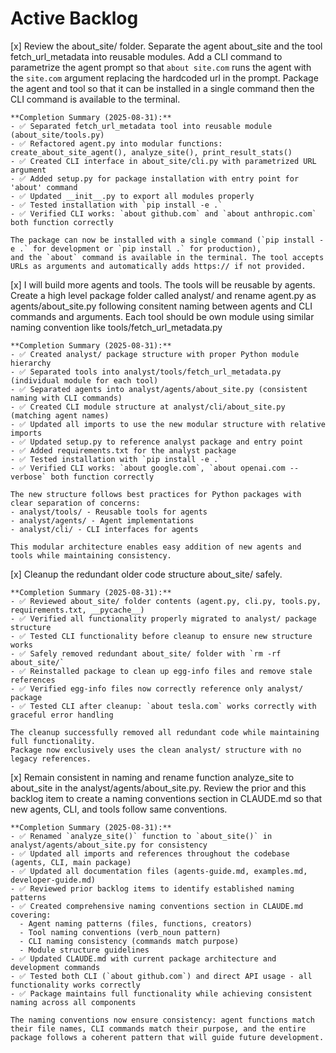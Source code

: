 # Active Backlog

[x] Review the about_site/ folder. Separate the agent about_site and the tool fetch_url_metadata into reusable modules. Add a CLI command to parametrize the agent prompt so that `about site.com` runs the agent with the `site.com` argument replacing the hardcoded url in the prompt. Package the agent and tool so that it can be installed in a single command then the CLI command is available to the terminal.

    **Completion Summary (2025-08-31):**
    - ✅ Separated fetch_url_metadata tool into reusable module (about_site/tools.py)
    - ✅ Refactored agent.py into modular functions: create_about_site_agent(), analyze_site(), print_result_stats()
    - ✅ Created CLI interface in about_site/cli.py with parametrized URL argument
    - ✅ Added setup.py for package installation with entry point for 'about' command
    - ✅ Updated __init__.py to export all modules properly
    - ✅ Tested installation with `pip install -e .`
    - ✅ Verified CLI works: `about github.com` and `about anthropic.com` both function correctly
    
    The package can now be installed with a single command (`pip install -e .` for development or `pip install .` for production), 
    and the `about` command is available in the terminal. The tool accepts URLs as arguments and automatically adds https:// if not provided.

[x] I will build more agents and tools. The tools will be reusable by agents. Create a high level package folder called analyst/ and rename agent.py as agents/about_site.py following consitent naming between agents and CLI commands and arguments. Each tool should be own module using similar naming convention like tools/fetch_url_metadata.py

    **Completion Summary (2025-08-31):**
    - ✅ Created analyst/ package structure with proper Python module hierarchy
    - ✅ Separated tools into analyst/tools/fetch_url_metadata.py (individual module for each tool)
    - ✅ Separated agents into analyst/agents/about_site.py (consistent naming with CLI commands)
    - ✅ Created CLI module structure at analyst/cli/about_site.py (matching agent names)
    - ✅ Updated all imports to use the new modular structure with relative imports
    - ✅ Updated setup.py to reference analyst package and entry point
    - ✅ Added requirements.txt for the analyst package
    - ✅ Tested installation with `pip install -e .`
    - ✅ Verified CLI works: `about google.com`, `about openai.com --verbose` both function correctly
    
    The new structure follows best practices for Python packages with clear separation of concerns:
    - analyst/tools/ - Reusable tools for agents
    - analyst/agents/ - Agent implementations
    - analyst/cli/ - CLI interfaces for agents
    
    This modular architecture enables easy addition of new agents and tools while maintaining consistency.

[x] Cleanup the redundant older code structure about_site/ safely.

    **Completion Summary (2025-08-31):**
    - ✅ Reviewed about_site/ folder contents (agent.py, cli.py, tools.py, requirements.txt, __pycache__)
    - ✅ Verified all functionality properly migrated to analyst/ package structure
    - ✅ Tested CLI functionality before cleanup to ensure new structure works
    - ✅ Safely removed redundant about_site/ folder with `rm -rf about_site/`
    - ✅ Reinstalled package to clean up egg-info files and remove stale references
    - ✅ Verified egg-info files now correctly reference only analyst/ package
    - ✅ Tested CLI after cleanup: `about tesla.com` works correctly with graceful error handling
    
    The cleanup successfully removed all redundant code while maintaining full functionality.
    Package now exclusively uses the clean analyst/ structure with no legacy references.

[x] Remain consistent in naming and rename function analyze_site to about_site in the analyst/agents/about_site.py. Review the prior and this backlog item to create a naming conventions section in CLAUDE.md so that new agents, CLI, and tools follow same conventions.

    **Completion Summary (2025-08-31):**
    - ✅ Renamed `analyze_site()` function to `about_site()` in analyst/agents/about_site.py for consistency
    - ✅ Updated all imports and references throughout the codebase (agents, CLI, main package)
    - ✅ Updated all documentation files (agents-guide.md, examples.md, developer-guide.md)
    - ✅ Reviewed prior backlog items to identify established naming patterns
    - ✅ Created comprehensive naming conventions section in CLAUDE.md covering:
      - Agent naming patterns (files, functions, creators)
      - Tool naming conventions (verb_noun pattern)
      - CLI naming consistency (commands match purpose)
      - Module structure guidelines
    - ✅ Updated CLAUDE.md with current package architecture and development commands
    - ✅ Tested both CLI (`about github.com`) and direct API usage - all functionality works correctly
    - ✅ Package maintains full functionality while achieving consistent naming across all components
    
    The naming conventions now ensure consistency: agent functions match their file names, CLI commands match their purpose, and the entire package follows a coherent pattern that will guide future development.